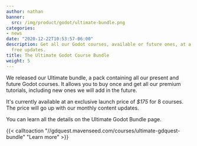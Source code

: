 ```yaml
---
author: nathan
banner:
  src: /img/product/godot/ultimate-bundle.png
categories:
- news
date: "2020-12-22T10:53:57-06:00"
description: Get all our Godot courses, available or future ones, at a discount! Lifetime
  free updates.
title: The Ultimate Godot Course Bundle
weight: 5
---
```


We released our Ultimate bundle, a pack containing all our present and future Godot courses. It allows you to buy once and get all our premium tutorials, including new ones we will add in the future.

It's currently available at an exclusive launch price of *$175* for 8 courses. The price will go up with our monthly content updates.

You can learn all the details on the Ultimate Godot Bundle page.

{{< calltoaction "//gdquest.mavenseed.com/courses/ultimate-gdquest-bundle" "Learn more" >}}
